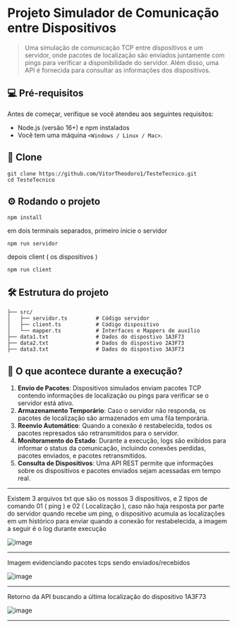 # Projeto Simulador de Comunicação entre Dispositivos

> Uma simulação de comunicação TCP entre dispositivos e um servidor, onde pacotes de localização são enviados juntamente com
> pings para verificar a disponibilidade do servidor. Além disso, uma API é fornecida para consultar as informações dos dispositivos.

## 💻 Pré-requisitos

Antes de começar, verifique se você atendeu aos seguintes requisitos:

- Node.js (versão 16+) e npm instalados
- Você tem uma máquina `<Windows / Linux / Mac>`.

## 📕 Clone 

```
git clone https://github.com/VitorTheodoro1/TesteTecnico.git
cd TesteTecnico
```

## ⚙️ Rodando o projeto

```
npm install
```
em dois terminais separados, primeiro inicie o servidor
```
npm run servidor
```
depois client ( os dispositivos )
```
npm run client
```

## 🛠️ Estrutura do projeto

```
├── src/
│   ├── servidor.ts         # Código servidor 
│   ├── client.ts           # Código dispositivo 
│   └── mapper.ts           # Interfaces e Mappers de auxílio
├── data1.txt               # Dados do dispostivo 1A3F73
├── data2.txt               # Dados do dispostivo 2A3F73
├── data3.txt               # Dados do dispostivo 3A3F73
```

## 🎯 O que acontece durante a execução?

1. **Envio de Pacotes**: Dispositivos simulados enviam pacotes TCP contendo informações de localização ou pings para verificar se o servidor está ativo.  
2. **Armazenamento Temporário**: Caso o servidor não responda, os pacotes de localização são armazenados em uma fila temporária.  
3. **Reenvio Automático**: Quando a conexão é restabelecida, todos os pacotes represados são retransmitidos para o servidor.  
4. **Monitoramento do Estado**: Durante a execução, logs são exibidos para informar o status da comunicação, incluindo conexões perdidas, pacotes enviados, e pacotes retransmitidos.  
5. **Consulta de Dispositivos**: Uma API REST permite que informações sobre os dispositivos e pacotes enviados sejam acessadas em tempo real.  

---

Existem 3 arquivos txt que são os nossos 3 dispositivos, e 2 tipos de comando 01 ( ping ) e 02 ( Localização ), caso não haja resposta por parte do
servidor quando recebe um ping, o dispositivo acumula as localizações em um histórico para enviar quando a conexão for restabelecida, a imagem a seguir é o log durante execução

![image](https://github.com/user-attachments/assets/4d4332b0-d055-47a4-b36b-3fde660be6f5)

---

Imagem evidenciando pacotes tcps sendo enviados/recebidos

![image](https://github.com/user-attachments/assets/6b40a6cd-8182-4f0e-a95e-6b1b41963995)

---

Retorno da API buscando a última localização do dispositivo 1A3F73

![image](https://github.com/user-attachments/assets/f70da206-d481-44a7-85a5-2fe825520014)

---
